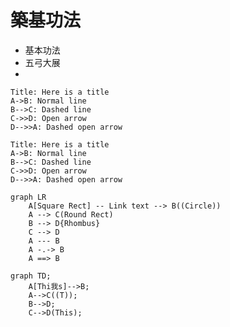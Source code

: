 # 築基功法

* 基本功法
* 五弓大展
* 


```sequence
Title: Here is a title
A->B: Normal line
B-->C: Dashed line
C->>D: Open arrow
D-->>A: Dashed open arrow
```

```sequence-hand
Title: Here is a title
A->B: Normal line
B-->C: Dashed line
C->>D: Open arrow
D-->>A: Dashed open arrow
```


```mermaid
graph LR
    A[Square Rect] -- Link text --> B((Circle))
    A --> C(Round Rect)
    B --> D{Rhombus}
    C --> D
    A --- B
    A -.-> B
    A ==> B
```



```mermaid
graph TD;
    A[Thi我s]-->B;
    A-->C((T));
    B-->D;
    C-->D(This);
```


